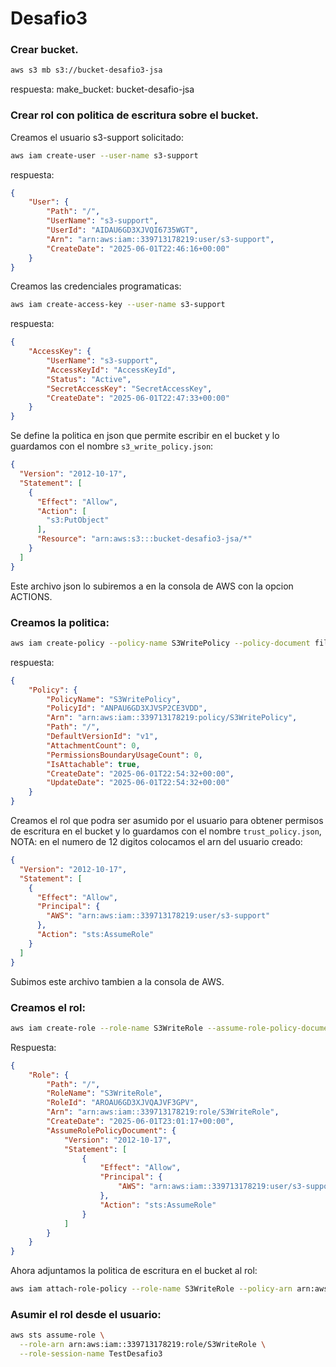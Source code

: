 # Desafio3

### Crear bucket.
```bash
aws s3 mb s3://bucket-desafio3-jsa
```
respuesta:
make_bucket: bucket-desafio-jsa

### Crear rol con politica de escritura sobre el bucket.
Creamos el usuario s3-support solicitado:
```bash
aws iam create-user --user-name s3-support
```
respuesta:
```json
{
    "User": {
        "Path": "/",
        "UserName": "s3-support",
        "UserId": "AIDAU6GD3XJVQI6735WGT",
        "Arn": "arn:aws:iam::339713178219:user/s3-support",
        "CreateDate": "2025-06-01T22:46:16+00:00"
    }
}
```
Creamos las credenciales programaticas:
```bash
aws iam create-access-key --user-name s3-support
```
respuesta:
```json
{
    "AccessKey": {
        "UserName": "s3-support",
        "AccessKeyId": "AccessKeyId",
        "Status": "Active",
        "SecretAccessKey": "SecretAccessKey",
        "CreateDate": "2025-06-01T22:47:33+00:00"
    }
}
```
Se define la politica en json que permite escribir en el bucket y lo guardamos con el nombre `s3_write_policy.json`:
```json
{
  "Version": "2012-10-17",
  "Statement": [
    {
      "Effect": "Allow",
      "Action": [
        "s3:PutObject"
      ],
      "Resource": "arn:aws:s3:::bucket-desafio3-jsa/*"
    }
  ]
}
```
Este archivo json lo subiremos a en la consola de AWS con la opcion ACTIONS.
### Creamos la politica:
```bash
aws iam create-policy --policy-name S3WritePolicy --policy-document file://s3_write_policy.json
```
respuesta:
```json
{
    "Policy": {
        "PolicyName": "S3WritePolicy",
        "PolicyId": "ANPAU6GD3XJVSP2CE3VDD",
        "Arn": "arn:aws:iam::339713178219:policy/S3WritePolicy",
        "Path": "/",
        "DefaultVersionId": "v1",
        "AttachmentCount": 0,
        "PermissionsBoundaryUsageCount": 0,
        "IsAttachable": true,
        "CreateDate": "2025-06-01T22:54:32+00:00",
        "UpdateDate": "2025-06-01T22:54:32+00:00"
    }
}
```
Creamos el rol que podra ser asumido por el usuario para obtener permisos de escritura en el bucket y lo guardamos con el nombre `trust_policy.json`, NOTA: en el numero de 12 digitos colocamos el arn del usuario creado:
```json
{
  "Version": "2012-10-17",
  "Statement": [
    {
      "Effect": "Allow",
      "Principal": {
        "AWS": "arn:aws:iam::339713178219:user/s3-support"
      },
      "Action": "sts:AssumeRole"
    }
  ]
}
```
Subimos este archivo tambien a la consola de AWS.

### Creamos el rol:
```bash
aws iam create-role --role-name S3WriteRole --assume-role-policy-document file://trust_policy.json
```
Respuesta:
```json
{
    "Role": {
        "Path": "/",
        "RoleName": "S3WriteRole",
        "RoleId": "AROAU6GD3XJVQAJVF3GPV",
        "Arn": "arn:aws:iam::339713178219:role/S3WriteRole",
        "CreateDate": "2025-06-01T23:01:17+00:00",
        "AssumeRolePolicyDocument": {
            "Version": "2012-10-17",
            "Statement": [
                {
                    "Effect": "Allow",
                    "Principal": {
                        "AWS": "arn:aws:iam::339713178219:user/s3-support"
                    },
                    "Action": "sts:AssumeRole"
                }
            ]
        }
    }
}
```
Ahora adjuntamos la politica de escritura en el bucket al rol:
```bash
aws iam attach-role-policy --role-name S3WriteRole --policy-arn arn:aws:iam::339713178219:policy/S3WritePolicy
```
### Asumir el rol desde el usuario:

```bash
aws sts assume-role \
  --role-arn arn:aws:iam::339713178219:role/S3WriteRole \
  --role-session-name TestDesafio3
```
